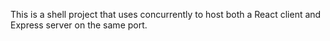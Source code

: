 This is a shell project that uses concurrently to host both a React client and Express server on the same port.